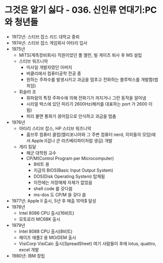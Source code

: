 # 그것은 알기 싫다 - 036. 신인류 연대기:PC와 청년들

* 1972년: 스티브 잡스 리드 대학교 중퇴
* 1974년: 스티브 잡스 게임회사 아타리 입사
* 1975년
  * MITS(계측장비회사) 직원이었던 폴 앨런, 빌 게이츠 퇴사 후 MS 설립
  * 스티브 워즈니악
    * 미사일 개발자였던 아버지
    * 버클리에서 컴퓨터공학 전공 중
    * 원하는 주파수를 발생시키고 과금을 멈추고 전화하는 블루박스를 개발함(범죄임)
  * 휘슬러 조
    * 휘파람의 특정 주파수에 의해 전화기가 꺼지거나 그런 동작을 알아냄
    * 시리얼 박스에 있던 피리가 2600Hz(해커를 대표하는 port 가 2600 이 됨)
    * 피리 불면 통화가 끊어짐으로 인식하고 과금을 멈춤
* 1976년
  * 아타리 스티브 잡스, HP 스티브 워즈니악
    * 홈브루 컴퓨터 클럽(캘리포니아와 그 주변 컴퓨터 nerd, 히피들의 모임)에서 Apple I(겁나 큰 라즈베리파이처럼 생김) 개발
  * 게리 킬달
    * 해군 대학원 교수
    * CP/M(Control Program per Microcomputer)
      * 8비트 용
      * 지금의 BIOS(Basic Input Output System)
      * DOS(Disk Operating System) 탑재됨
      * 이전에는 저장매체 자체가 없었음
      * shell code 를 갖다씀
      * ms-dos 도 CP/M 을 갖다 씀
* 1977년: Apple II 출시, 5년 후 매출 10억$ 달성
* 1978년
  * Intel 8086 CPU 출시(16비트)
  * 모토로라 MC68K 출시
* 1979년
  * Intel 8088 CPU 출시(8비트)
  * 헤이즈 애플2 용 MO/DEM 출시
  *  VisiCorp VisiCalc 출시(SpreadSheet) 여기 사람들이 후에 lotus, quattro, excel 개발
* 1980년: IBM 창립

